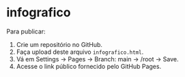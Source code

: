 # infografico

Para publicar:

1. Crie um repositório no GitHub.
2. Faça upload deste arquivo `infografico.html`.
3. Vá em Settings → Pages → Branch: main → /root → Save.
4. Acesse o link público fornecido pelo GitHub Pages.
